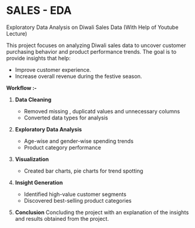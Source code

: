 # SALES - EDA

Exploratory Data Analysis on Diwali Sales Data (With Help of Youtube Lecture)

This project focuses on analyzing Diwali sales data to uncover customer purchasing behavior and product performance trends. The goal is to provide insights that help:
- Improve customer experience.
- Increase overall revenue during the festive season.

**Workflow :-**

1. **Data Cleaning**
   - Removed missing , duplicatd values and unnecessary columns  
   - Converted data types for analysis  

2. **Exploratory Data Analysis**     
   - Age-wise and gender-wise spending trends  
   - Product category performance  

3. **Visualization**  
   - Created bar charts, pie charts for trend spotting  

4. **Insight Generation**  
   - Identified high-value customer segments  
   - Discovered best-selling product categories
     
5. **Conclusion**
     Concluding the project with an explanation of the insights and results             obtained from the project.
